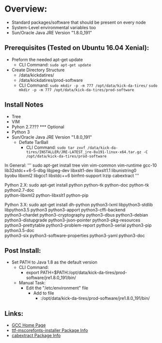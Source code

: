 # Overview:
- Standard packages/software that should be present on every node
- System-Level environmental variables too
- Sun/Oracle Java JRE Version "1.8.0_191"

## Prerequisites (Tested on Ubuntu 16.04 Xenial):
- Preform the needed apt-get update
  * CLI Command:
    `sudo apt-get update`
- Create Directory Structure
  * /data/kickdatires/
  * /data/kickdatires/prod-software
  * CLI Command:
    `sudo mkdir -p -m 777 /opt/data/kick-da-tires/`
    `sudo mkdir -p -m 777 /opt/data/kick-da-tires/prod-software`

## Install Notes
- Tree
- VIM
- Pyhon 2.7.???
  *** Optional
- Python 3
- Sun/Oracle Java JRE Version "1.8.0_191"
  * Deflate TarBall
    * CLI Command:
      `sudo tar zxvf /data/kick-da-tires/INSTALLER/JRE-LATEST_jre-8u191-linux-x64.tar.gz -C /opt/data/kick-da-tires/prod-software`


In General:
'''
sudo apt-get install tree vim vim-common vim-runtime gcc-10 \
lib32stdc++6-5-dbg libjpeg-dev libxslt1-dev libxslt1.1 libunistring0 \
byobu libxml2  libgcc1 libstdc++6 binfmt-support lrzip cabextract
'''

Python 2.X:
sudo apt-get install python python-tk python-doc python-tk python2.7-doc \
python-libxml2 python-libxslt1 python-pip

Python 3.X:
sudo apt-get install dh-python python3-lxml libpython3-stdlib \
libpython3.5 python3 python3-apport python3-cffi-backend \
python3-chardet python3-cryptography python3-dbus python3-debian \
python3-distupgrade python3-json-pointer python3-pkg-resources \
python3-prettytable python3-problem-report python3-serial python3-pip python3.5-doc\
python3-six python3-software-properties python3-yaml python3-doc

## Post Install:
- Set PATH to Java 1.8 as the default version
  * CLI Command:
    * export PATH=$PATH:/opt/data/kick-da-tires/prod-software/jre1.8.0_191/bin/
  * Manual Task:
    * Edit the "/etc/environment" file
      * Add to file
        * :/opt/data/kick-da-tires/prod-software/jre1.8.0_191/bin/

## Links:
- [GCC Home Page](https://gcc.gnu.org/ "GCC Home Page")
- [ttf-mscorefonts-installer Package Info](https://packages.ubuntu.com/xenial/ttf-mscorefonts-installer "Ubuntu 16.04 Xenial Package Info for ttf-mscorefonts-installer")
- [cabextract Package Info](https://packages.ubuntu.com/xenial/cabextract "Ubuntu 16.04 Xenial Package Info for cabextract")
